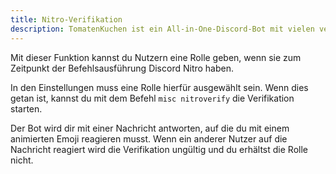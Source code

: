 ```yaml
---
title: Nitro-Verifikation
description: TomatenKuchen ist ein All-in-One-Discord-Bot mit vielen verschiedenen Funktionen. Gib deinen Mitgliedern mit Discord Nitro mit diesem Feature eine eigene Rolle.
---
```


Mit dieser Funktion kannst du Nutzern eine Rolle geben, wenn sie zum Zeitpunkt der Befehlsausführung Discord Nitro haben.

In den Einstellungen muss eine Rolle hierfür ausgewählt sein. Wenn dies getan ist, kannst du mit dem Befehl `misc nitroverify` die Verifikation starten.

Der Bot wird dir mit einer Nachricht antworten, auf die du mit einem animierten Emoji reagieren musst.
Wenn ein anderer Nutzer auf die Nachricht reagiert wird die Verifikation ungültig und du erhältst die Rolle nicht.
